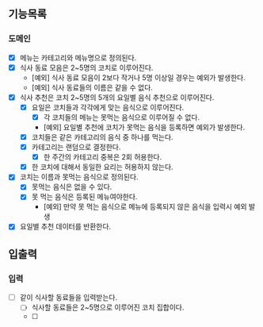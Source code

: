 ## 기능목록

### 도메인

- [x] 메뉴는 카테고리와 메뉴명으로 정의된다.
- [x] 식사 동료 모음은 2~5명의 코치로 이루어진다.
  - [예외] 식사 동료 모음이 2보다 작거나 5명 이상일 경우는 예외가 발생한다.
  - [예외] 식사 동료들의 이름은 같을 수 없다.
- [x] 식사 추천은 코치 2~5명의 5개의 요일별 음식 추천으로 이루어진다.
  - [x] 요일은 코치들과 각각에게 맞는 음식으로 이루어진다.
    - [x] 각 코치들의 메뉴는 못먹는 음식으로 이루어질 수 없다.
    - [예외] 요일별 추천에 코치가 못먹는 음식을 등록하면 예외가 발생한다.
  - [x] 코치들은 같은 카테고리의 음식 중 하나를 먹는다.
  - [x] 카테고리는 랜덤으로 결정한다.
    - [x] 한 주간의 카테고리 중복은 2회 허용한다.
  - [x] 한 코치에 대해서 동일한 요리는 허용하지 않는다.
- [x] 코치는 이름과 못먹는 음식으로 정의된다.
  - [x] 못먹는 음식은 없을 수 있다.
  - [x] 못 먹는 음식은 등록된 메뉴여야한다.
    - [예외] 만약 못 먹는 음식으로 메뉴에 등록되지 않은 음식을 입력시 예외 발생
- [x] 요일별 추천 데이터를 반환한다.

## 입출력

### 입력

-[ ] 같이 식사할 동료들을 입력받는다.
  - [ ] 식사할 동료들은 2~5명으로 이루어진 코치 집합이다.
  - [ ] 